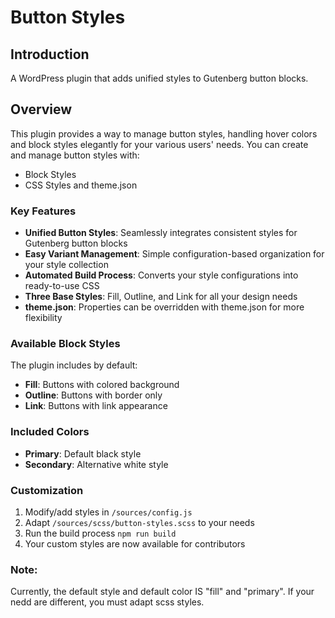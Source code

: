 # Button Styles

## Introduction
A WordPress plugin that adds unified styles to Gutenberg button blocks.

## Overview
This plugin provides a way to manage button styles, handling hover colors and block styles elegantly for your various users' needs.
You can create and manage button styles with:
* Block Styles
* CSS Styles and theme.json

### Key Features
- **Unified Button Styles**: Seamlessly integrates consistent styles for Gutenberg button blocks
- **Easy Variant Management**: Simple configuration-based organization for your style collection
- **Automated Build Process**: Converts your style configurations into ready-to-use CSS
- **Three Base Styles**: Fill, Outline, and Link for all your design needs
- **theme.json**: Properties can be overridden with theme.json for more flexibility

### Available Block Styles
The plugin includes by default:
- **Fill**: Buttons with colored background
- **Outline**: Buttons with border only
- **Link**: Buttons with link appearance

### Included Colors
- **Primary**: Default black style
- **Secondary**: Alternative white style

### Customization
1. Modify/add styles in `/sources/config.js`
3. Adapt `/sources/scss/button-styles.scss` to your needs
5. Run the build process `npm run build`
6. Your custom styles are now available for contributors

### Note:
Currently, the default style and default color IS "fill" and "primary". If your nedd are different, you must adapt scss styles.
